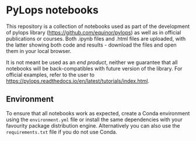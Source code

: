 # PyLops notebooks
This repository is a collection of notebooks used as part of the development of pylops library (https://github.com/equinor/pylops) as well as in official publications or courses. Both .ipynb files and .html files are uploaded, with the latter showing both code and results - download the files and open them in your local browser.

It is not meant be used as an *end product*, neither we guarantee that all notebooks will be back-compatibles with future version of the library. For official examples, refer to the user to https://pylops.readthedocs.io/en/latest/tutorials/index.html.

## Environment
To ensure that all notebooks work as expected, create a Conda environment using the ``environment.yml`` file or install the same dependencies with your favourity package distribution engine. Alternatively you can also use the ``requirements.txt`` file if you do not use Conda.  

